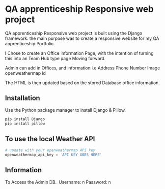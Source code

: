 # QA apprenticeship Responsive web project

QA apprenticeship Responsive web project is built using the Django framework.
the main purpose was to create a responsive website for my QA apprenticeship Portfolio.

I Chose to create an Office information Page, with the intention of turning this into an Team Hub type page Moving forward.

Admin can add in Offices, and information 
i.e 
Address 
Phone Number
Image
openweathermap id

The HTML is then updated based on the stored Database office information.

## Installation

Use the Python package manager to install Django & Pillow.

```bash
pip install Django
pip install pillow
```

## To use the local Weather API

```python
# update with your openweathermap API key
openweathermap_api_key = 'API KEY GOES HERE'
```

## Information
To Access the Admin DB. ​
Username: n Password: n
